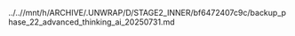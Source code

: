 ../..//mnt/h/ARCHIVE/.UNWRAP/D/STAGE2_INNER/bf6472407c9c/backup_phase_22_advanced_thinking_ai_20250731.md